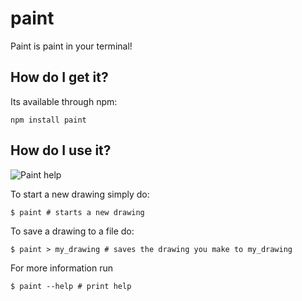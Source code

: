 # paint

Paint is paint in your terminal!

## How do I get it?

Its available through npm:

	npm install paint

## How do I use it?

![Paint help](http://i.imgur.com/TRXlt.png)

To start a new drawing simply do:

	$ paint # starts a new drawing

To save a drawing to a file do:

	$ paint > my_drawing # saves the drawing you make to my_drawing

For more information run

	$ paint --help # print help